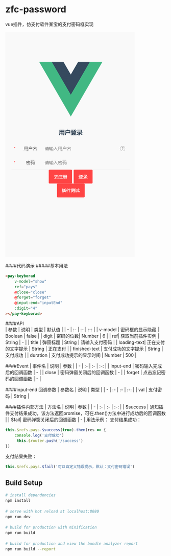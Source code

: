 # zfc-password
vue插件，仿支付软件某宝的支付密码框实现

![支付密码框演示动图](./static/pay.gif)

####代码演示
#####基本用法
```html
<pay-keyborad 
    v-model="show"           
    ref="pays" 
    @close="close"
    @forget="forget"
    @input-end="inputEnd"
    :digit="4"
></pay-keyborad>
```

####API  
| 参数 | 说明 | 类型 | 默认值 |
| - | :- | :- | :-: |
| v-model | 密码框的显示隐藏 | Boolean | false | 
| digit | 密码的位数| Number | 6 |
| ref| 获取当前插件实例 | String | - |
| title | 弹窗标题 | String | 请输入支付密码 |
| loading-text| 正在支付的文字提示 | String | 正在支付 |
| finished-text | 支付成功的文字提示 | String | 支付成功 |
| duration | 支付成功提示的显示时间 | Number | 500 |

####Event
| 事件名 | 说明 | 参数 |
| - | :- | :- | :-: |
| input-end | 密码输入完成后的回调函数 | - |
| close | 密码弹窗关闭后的回调函数 | - |
| forget | 点击忘记密码的回调函数 | - |

####input-end 回调参数
| 参数名 | 说明 | 类型 |
| - | :- | :- | :-: |
| val | 支付密码 | String |

####插件内部方法
| 方法名 | 说明 | 参数 |
| - | :- | :- | :-: |
| $success | 通知插件支付结果成功，该方法返回promise，可在.then()方法中进行成功后的回调函数 |
| $fail| 密码弹窗关闭后的回调函数 | - |
用法示例：
支付结果成功：
```javascript
this.$refs.pays.$success(true).then(res => {
	console.log('支付成功')
	 this.$router.push('/success')
})
```
支付结果失败：
```javascript
this.$refs.pays.$fail('可以自定义错误提示，默认：支付密码错误')
```

## Build Setup

``` bash
# install dependencies
npm install

# serve with hot reload at localhost:8080
npm run dev

# build for production with minification
npm run build

# build for production and view the bundle analyzer report
npm run build --report
```

